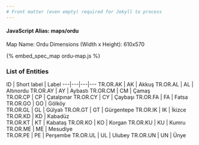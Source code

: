 ```yaml
---
# Front matter (even empty) required for Jekyll to process
---
```


#### JavaScript Alias: maps/ordu

Map Name: Ordu
Dimensions (Width x Height): 610x570



{% embed_spec_map ordu-map.js %}

### List of Entities

ID | Short label | Label
---|---|---|---
TR.OR.AK | AK | Akkuş
TR.OR.AL | AL | Altınordu
TR.OR.AY | AY | Aybastı
TR.OR.CM | CM | Çamaş		
TR.OR.CP | CP | Çatalpınar
TR.OR.CY | CY | Çaybaşı
TR.OR.FA | FA | Fatsa
TR.OR.GO | GO | Gölköy		
TR.OR.GL | GL | Gülyalı
TR.OR.GT | GT | Gürgentepe
TR.OR.IK | IK | İkizce
TR.OR.KD | KD | Kabadüz		
TR.OR.KT | KT | Kabataş
TR.OR.KO | KO | Korgan
TR.OR.KU | KU | Kumru
TR.OR.ME | ME | Mesudiye		
TR.OR.PE | PE | Perşembe
TR.OR.UL | UL | Ulubey
TR.OR.UN | UN | Ünye